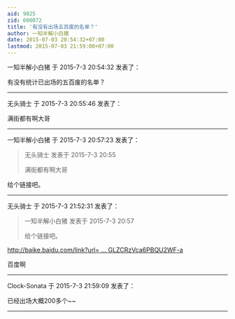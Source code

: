 ```yaml
---
aid: 9025
zid: 600072
title: '有没有出场五百废的名单？'
author: 一知半解小白猪
date: 2015-07-03 20:54:32+07:00
lastmod: 2015-07-03 21:59:00+07:00
---
```


一知半解小白猪 于 2015-7-3 20:54:32 发表了：

有没有统计已出场的五百废的名单？

---------

无头骑士 于 2015-7-3 20:55:46 发表了：

满街都有啊大哥

---------

一知半解小白猪 于 2015-7-3 20:57:23 发表了：

> 无头骑士 发表于 2015-7-3 20:55
> 
> 满街都有啊大哥



给个链接吧。

---------

无头骑士 于 2015-7-3 21:52:31 发表了：

> 一知半解小白猪 发表于 2015-7-3 20:57
> 
> 给个链接吧。



[http://baike.baidu.com/link?url= ... GLZCRzVca6PBQU2WF-a](http://baike.baidu.com/link?url=16Sblk-dvtEOnBs-dLIU2izR9-bDClkrwT0xt1VArCMYHGo3xIHO7hVxMHtzlUM-HNlGLZCRzVca6PBQU2WF-a)

百度啊

---------

Clock-Sonata 于 2015-7-3 21:59:09 发表了：

已经出场大概200多个~~

---------

